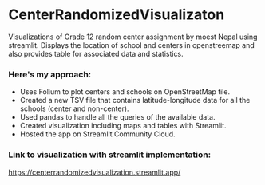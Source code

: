 # CenterRandomizedVisualizaton
Visualizations of Grade 12 random center assignment by moest Nepal using streamlit. Displays the location of school and centers in openstreemap and also provides table for associated data and statistics.



### Here's my approach:
- Uses Folium to plot centers and schools on OpenStreetMap tile.
-  Created a new TSV file that contains latitude-longitude data for all the schools (center and non-center).
- Used pandas to handle all the queries of the available data.
- Created visualization including maps and tables with Streamlit.
- Hosted the app on Streamlit Community Cloud.

### Link to visualization with streamlit implementation: 
https://centerrandomizedvisualization.streamlit.app/

